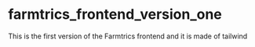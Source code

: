 # farmtrics_frontend_version_one
This is the first version of the Farmtrics frontend and it is  made of tailwind

